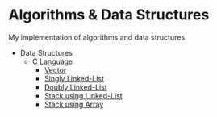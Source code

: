 # Algorithms & Data Structures

My implementation of algorithms and data structures.

- Data Structures
    - C Language
        - [Vector](https://github.com/thehxdev/algo-dt/tree/main/data-structures/c/vector)
        - [Singly Linked-List](https://github.com/thehxdev/algo-ds/tree/main/data-structures/c/singly-linked-list)
        - [Doubly Linked-List](https://github.com/thehxdev/algo-ds/tree/main/data-structures/c/doubly-linked-list)
        - [Stack using Linked-List](https://github.com/thehxdev/algo-ds/tree/main/data-structures/c/stack-ll)
        - [Stack using Array](https://github.com/thehxdev/algo-ds/tree/main/data-structures/c/stack-a)

